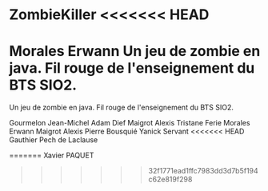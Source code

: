 ZombieKiller
<<<<<<< HEAD
============
Morales Erwann
Un jeu de zombie en java.  Fil rouge de l'enseignement du BTS SIO2.
=======

Un jeu de zombie en java. Fil rouge de l'enseignement du BTS SIO2.

Gourmelon Jean-Michel
Adam Dief
Maigrot Alexis
Tristane Ferie
Morales Erwann
Maigrot Alexis
Pierre Bousquié 
Yanick Servant
<<<<<<< HEAD
Gauthier Pech de Laclause

=======
Xavier PAQUET
>>>>>>> 32f1771ead1ffc7983dd3d7b5f194c62e819f298
